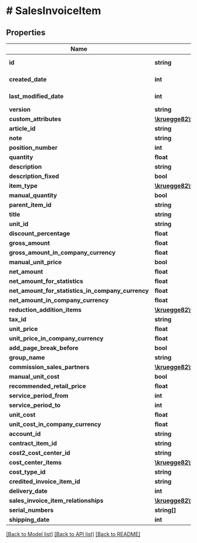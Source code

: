 # # SalesInvoiceItem

## Properties

Name | Type | Description | Notes
------------ | ------------- | ------------- | -------------
**id** | **string** |  | [optional] [readonly]
**created_date** | **int** |  | [optional] [readonly]
**last_modified_date** | **int** |  | [optional] [readonly]
**version** | **string** |  | [optional]
**custom_attributes** | [**\kruegge82\weclapp\Model\CustomAttribute[]**](CustomAttribute.md) |  | [optional]
**article_id** | **string** |  | [optional]
**note** | **string** |  | [optional]
**position_number** | **int** |  | [optional]
**quantity** | **float** |  | [optional]
**description** | **string** |  | [optional]
**description_fixed** | **bool** |  | [optional]
**item_type** | [**\kruegge82\weclapp\Model\ItemType**](ItemType.md) |  | [optional]
**manual_quantity** | **bool** |  | [optional]
**parent_item_id** | **string** |  | [optional]
**title** | **string** |  | [optional]
**unit_id** | **string** |  | [optional]
**discount_percentage** | **float** |  | [optional]
**gross_amount** | **float** |  | [optional]
**gross_amount_in_company_currency** | **float** |  | [optional]
**manual_unit_price** | **bool** |  | [optional]
**net_amount** | **float** |  | [optional]
**net_amount_for_statistics** | **float** |  | [optional]
**net_amount_for_statistics_in_company_currency** | **float** |  | [optional]
**net_amount_in_company_currency** | **float** |  | [optional]
**reduction_addition_items** | [**\kruegge82\weclapp\Model\ReductionAdditionItem[]**](ReductionAdditionItem.md) |  | [optional]
**tax_id** | **string** |  | [optional]
**unit_price** | **float** |  | [optional]
**unit_price_in_company_currency** | **float** |  | [optional]
**add_page_break_before** | **bool** |  | [optional]
**group_name** | **string** |  | [optional]
**commission_sales_partners** | [**\kruegge82\weclapp\Model\CommissionSalesPartner[]**](CommissionSalesPartner.md) |  | [optional]
**manual_unit_cost** | **bool** |  | [optional]
**recommended_retail_price** | **float** |  | [optional]
**service_period_from** | **int** |  | [optional]
**service_period_to** | **int** |  | [optional]
**unit_cost** | **float** |  | [optional]
**unit_cost_in_company_currency** | **float** |  | [optional]
**account_id** | **string** |  | [optional]
**contract_item_id** | **string** |  | [optional]
**cost2_cost_center_id** | **string** |  | [optional]
**cost_center_items** | [**\kruegge82\weclapp\Model\CostCenterWithDistributionPercentage[]**](CostCenterWithDistributionPercentage.md) |  | [optional]
**cost_type_id** | **string** |  | [optional]
**credited_invoice_item_id** | **string** |  | [optional]
**delivery_date** | **int** |  | [optional]
**sales_invoice_item_relationships** | [**\kruegge82\weclapp\Model\SalesInvoiceItemRelationship[]**](SalesInvoiceItemRelationship.md) |  | [optional]
**serial_numbers** | **string[]** |  | [optional]
**shipping_date** | **int** |  | [optional]

[[Back to Model list]](../../README.md#models) [[Back to API list]](../../README.md#endpoints) [[Back to README]](../../README.md)
